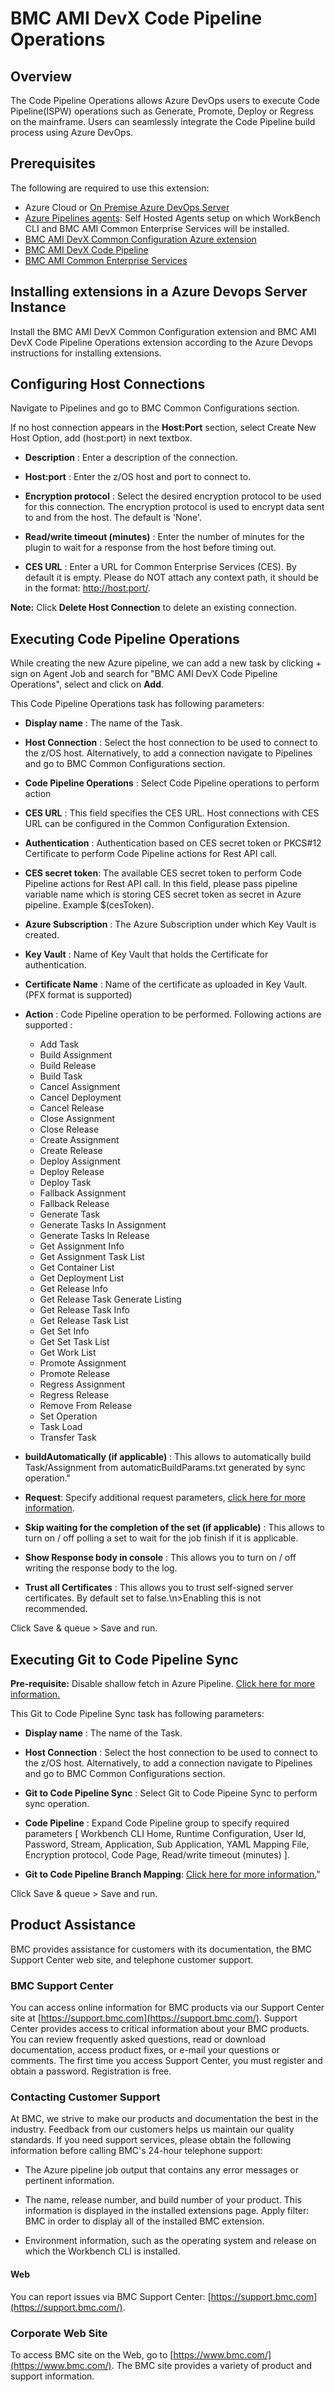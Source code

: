# BMC AMI DevX Code Pipeline Operations

## Overview

The Code Pipeline Operations allows Azure DevOps users to execute Code Pipeline(ISPW) operations such as Generate, Promote, Deploy or Regress on the mainframe. Users can seamlessly integrate the Code Pipeline build process using Azure DevOps.

## Prerequisites

The following are required to use this extension:
- Azure Cloud or [On Premise Azure DevOps Server](https://learn.microsoft.com/en-us/azure/devops/server/download/azuredevopsserver?view=azure-devops)
- [Azure Pipelines agents](https://learn.microsoft.com/en-us/azure/devops/pipelines/agents/agents?view=azure-devops&tabs=browser): Self Hosted Agents setup on which WorkBench CLI and BMC AMI Common Enterprise Services will be installed.
- [BMC AMI DevX Common Configuration Azure extension](https://marketplace.visualstudio.com/items?itemName=BMC.common-config-extension)
- [BMC AMI DevX Code Pipeline](https://www.bmc.com/it-solutions/bmc-compuware-ispw.html)
- [BMC AMI Common Enterprise Services](https://docs.bmc.com/docs/bces2010/introduction-to-bmc-compuware-enterprise-services-1068407133.html)

## Installing extensions in a Azure Devops Server Instance

Install the BMC AMI DevX Common Configuration extension and BMC AMI DevX Code Pipeline Operations extension according to the Azure Devops instructions for installing extensions. 

## Configuring Host Connections

Navigate to Pipelines and go to BMC Common Configurations section.

If no host connection appears in the **Host:Port** section, select Create New Host Option, add (host:port) in next textbox.

-   **Description** : Enter a description of the connection.

-   **Host:port** : Enter the z/OS host and port to connect to.

-   **Encryption protocol** : Select the desired encryption protocol to be used for this connection. 
    The encryption protocol is used to encrypt data sent to and from the host. The default is 'None'.

-   **Read/write timeout (minutes)** : Enter the number of minutes for the plugin to wait for a response from the host before timing out.

-   **CES URL** : Enter a URL for Common Enterprise Services (CES). By default it is empty. Please do NOT attach any context
    path, it should be in the format: [http://host:port/](http://hostport/).

**Note:** Click **Delete Host Connection** to delete an existing connection.

## Executing Code Pipeline Operations

While creating the new Azure pipeline, we can add a new task by clicking + sign on Agent Job and search for "BMC AMI DevX Code Pipeline Operations", select and click on **Add**.

This Code Pipeline Operations task has following parameters:

-   **Display name** :  The name of the Task.

-   **Host Connection** : Select the host connection to be used to connect to the z/OS host. Alternatively, to add a connection navigate to Pipelines and go to BMC Common Configurations section.

-   **Code Pipeline Operations** : Select Code Pipeline operations to perform action

-   **CES URL** : This field specifies the CES URL. Host connections with CES URL can be configured in the Common Configuration Extension.

-   **Authentication** : Authentication based on CES secret token or PKCS#12 Certificate to perform Code Pipeline actions for Rest API call. 

-   **CES secret token**: The available CES secret token to perform Code Pipeline actions for Rest API call. In this field, please pass pipeline variable name which is storing CES secret token as secret in Azure pipeline. Example $(cesToken).

-   **Azure Subscription** : The Azure Subscription under which Key Vault is created. 

-   **Key Vault** : Name of Key Vault that holds the Certificate for authentication.

-   **Certificate Name** : Name of the certificate as uploaded in Key Vault. (PFX format is supported)

-   **Action** : Code Pipeline operation to be performed. Following actions are supported :
    -   Add Task
    -   Build Assignment
    -   Build Release
    -   Build Task
    -   Cancel Assignment
    -   Cancel Deployment
    -   Cancel Release
    -   Close Assignment
    -   Close Release
    -   Create Assignment
    -   Create Release
    -   Deploy Assignment
    -   Deploy Release
    -	Deploy Task
    -   Fallback Assignment
    -   Fallback Release
    -	Generate Task
    -   Generate Tasks In Assignment
    -   Generate Tasks In Release
    -   Get Assignment Info
    -   Get Assignment Task List
    -   Get Container List
    -   Get Deployment List
    -   Get Release Info
    -   Get Release Task Generate Listing
    -   Get Release Task Info
    -   Get Release Task List
    -   Get Set Info
    -   Get Set Task List
    -   Get Work List
    -   Promote Assignment
    -   Promote Release
    -   Regress Assignment
    -   Regress Release
    -   Remove From Release
    -   Set Operation
    -   Task Load
    -   Transfer Task

-   **buildAutomatically (if applicable)** : This allows to automatically build Task/Assignment from automaticBuildParams.txt generated by sync operation."

-   **Request**: Specify additional request parameters, [click here for more information](https://github.com/bmc-compuware/ispw-operations-azure-extension/blob/master/help.md).

-   **Skip waiting for the completion of the set (if applicable)** : This allows to turn on / off polling a set to wait for the job finish if it is applicable.

-   **Show Response body in console** : This allows you to turn on / off writing the response body to the log.

-   **Trust all Certificates** : This allows you to trust self-signed server certificates. By default set to false.\n>Enabling this is not recommended.

Click Save & queue > Save and run.

## Executing Git to Code Pipeline Sync

**Pre-requisite:** Disable shallow fetch in Azure Pipeline. [Click here for more information.](https://learn.microsoft.com/en-us/azure/devops/pipelines/repos/azure-repos-git?view=azure-devops&tabs=yaml#sync-tags)

This Git to Code Pipeline Sync task has following parameters:

-   **Display name** :  The name of the Task.

-   **Host Connection** : Select the host connection to be used to connect to the z/OS host. Alternatively, to add a connection navigate to Pipelines and go to BMC Common Configurations section.

-   **Git to Code Pipeline Sync** : Select Git to Code Pipeine Sync to perform sync operation.

-   **Code Pipeline** : Expand Code Pipeline group to specify required parameters [ Workbench CLI Home, Runtime Configuration, User Id, Password, Stream, Application, Sub Application, YAML Mapping File, Encryption protocol, Code Page, Read/write timeout (minutes) ].

-   **Git to Code Pipeline Branch Mapping**: [Click here for more information.](https://github.com/bmc-compuware/ispw-operations-azure-extension/blob/master/help.md#git-to-ispw-sync)"

Click Save & queue > Save and run.

## Product Assistance

BMC provides assistance for customers with its documentation, the BMC Support Center web site, and telephone customer support.

### BMC Support Center

You can access online information for BMC products via our Support Center site at [https://support.bmc.com](https://support.bmc.com/). Support Center provides access to critical information about your BMC products. You can review frequently asked questions, read or download documentation, access product fixes, or e-mail your questions or comments. The first time you access Support Center, you must register and obtain a password. Registration is free.

### Contacting Customer Support

At BMC, we strive to make our products and documentation the best in the industry. Feedback from our customers helps us maintain our quality standards. If you need support services, please obtain the following information before calling BMC\'s 24-hour telephone support:

- The Azure pipeline job output that contains any error messages or pertinent information.

- The name, release number, and build number of your product. This information is displayed in the installed extensions page. Apply filter: BMC in order to display all of the installed BMC extension.

- Environment information, such as the operating system and release on which the Workbench CLI is installed.

#### Web

You can report issues via BMC Support Center: [https://support.bmc.com](https://support.bmc.com/).

### Corporate Web Site

To access BMC site on the Web, go to [https://www.bmc.com/](https://www.bmc.com/). The BMC site provides a variety of product and support information.
